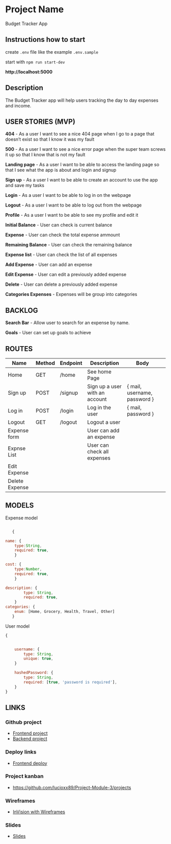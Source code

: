 # Project Name

Budget Tracker App

## Instructions how to start

create `.env` file like the example `.env.sample`

start with `npm run start-dev`

**http://localhost:5000**

## Description

The Budget Tracker app will help users tracking the day to day expenses and income.

## USER STORIES (MVP)

**404** - As a user I want to see a nice 404 page when I go to a page that doesn’t exist so that I know it was my fault

**500** - As a user I want to see a nice error page when the super team screws it up so that I know that is not my fault

**Landing page** - As a user I want to be able to access the landing page so that I see what the app is about and login and signup

**Sign up** - As a user I want to be able to create an account to use the app and save my tasks

**Login** - As a user I want to be able to log in on the webpage

**Logout** - As a user I want to be able to log out from the webpage

**Profile** - As a user I want to be able to see my profile and edit it

**Initial Balance** - User can check is current balance

**Expense** - User can check the total expense ammount

**Remaining Balance** - User can check the remaining balance

**Expense list** - User can check the list of all expenses

**Add Expense** - User can add an expense

**Edit Expense** - User can edit a previously added expense

**Delete** - User can delete a previously added expense

**Categories Expenses** - Expenses will be group into categories


## BACKLOG

**Search Bar** - Allow user to search for an expense by name.

**Goals** - User can set up goals to achieve 



## ROUTES

| Name          | Method | Endpoint | Description                    | Body                         |     |
| ------------  | ------ | -------- | ------------------------------ | ---------------------------- | --- |
| Home          | GET    | /home    | See home Page                  |                              |     |
| Sign up       | POST   | /signup  | Sign up a user with an account | { mail, username, password } |     |
| Log in        | POST   | /login   | Log in the user                | { mail, password }           |     |
| Logout        | GET    | /logout  | Logout a user                  |                              |     |
| Expense form  |        |          | User can add an expense        |
| Expnse List   |        |          | User can check all expenses    |
| Edit Expense  |        |
| Delete Expense|

## MODELS

Expense model

```js

   {

name: {
    type:String,
    required: true,
    }

cost: {
    type:Number,
    required: true,
    }

description: {
        type: String,
        required: true,
    }
categories: {
	enum: [Home, Grocery, Health, Travel, Other]
   }
```

User model

```js
{


    username: {
        type: String,
        unique: true,
    }

    hashedPassword: {
        type: String,
        required: [true, 'password is required'],
    }
}
```

## LINKS

### Github project

- [Frontend project]()
- [Backend project]()

### Deploy links

- [Frontend deploy]()

### Project kanban

- https://github.com/lucioxx89/Project-Module-3/projects

### Wireframes

- [InVision with Wireframes]()

### Slides

- [Slides]()
